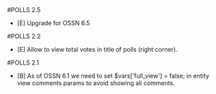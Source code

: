 #POLLS 2.5
- [E] Upgrade for OSSN 6.5

#POLLS 2.2
- [E] Allow to view total votes in title of polls (right corner).

#POLLS 2.1
- [B] As of OSSN 6.1 we need to set $vars['full_view'] = false; in entity view comments params to avoid showing all comments.